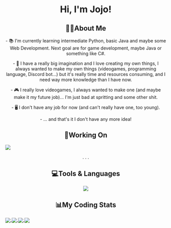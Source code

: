 <h1 align="center"> Hi, I'm Jojo! </h1>

<h2 align="center">👋🏻About Me</h2>

<p align="center">- 📚 I'm currently learning intermediate Python, basic Java and maybe some Web Development. Next goal are for game development, maybe Java or something like C#. </p>

<p align="center">- 🎨 I have a really big imagination and I love creating my own things, I always wanted to make my own things (videogames, programming language, Discord bot...) but it's really time and resources consuming, and I need way more knowledge than I have now.</p>

<p align="center">- 🎮 I really love videogames, I always wanted to make one (and maybe make it my future job)... I'm just bad at spritting and some other shit. </p>

<p align="center">- 🖥️ I don't have any job for now (and can't really have one, too young). </p>

<p align="center">- ... and that's it I don't have any more idea! </p>

<h2 align="center">📝Working On</h2>

<a href="https://github.com/FredyJabe/aeyama">
  <img align="center" src="https://github-readme-stats.vercel.app/api/pin/?username=fredyjabe&repo=aeyama&show_owner=true&theme=transparent">
</a>

<p align="center"> . . . </p>

<h2 align="center">💻Tools & Languages</h2>
<div align ="center">
  <a href="https://skillicons.dev">
    <img align ="center" src="https://skillicons.dev/icons?i=vscode,github,git,discord,bots,python,java"/>
  </a>
</div>

<h2 align="center">📊My Coding Stats</h2>

<a href="https://github.com/JojoFR1/">
  <img align="center" src="https://github-readme-stats.vercel.app/api?username=jojofr1&show_icons=true&include_all_commits=true&theme=transparent" />
</a>
<a href="https://wakatime.com/@JojoFR1">
  <img align="center" src="https://github-readme-stats.vercel.app/api/wakatime?username=@jojofr1&theme=transparent" />
</a>
<a href="https://github.com/JojoFR1">
  <img align="center" src="https://github-readme-stats.vercel.app/api/top-langs/?username=jojofr1&theme=transparent" />
</a>
<a href="https://github.com/JojoFR1">
  <img align="center" src="https://streak-stats.demolab.com?user=jojofr1&theme=tokyonight_duo&date_format=j%20M%5B%20Y%5D&currStreakNum=FFFFFF&sideNums=FFFFFF&currStreakLabel=FFFFFF">
</a>
